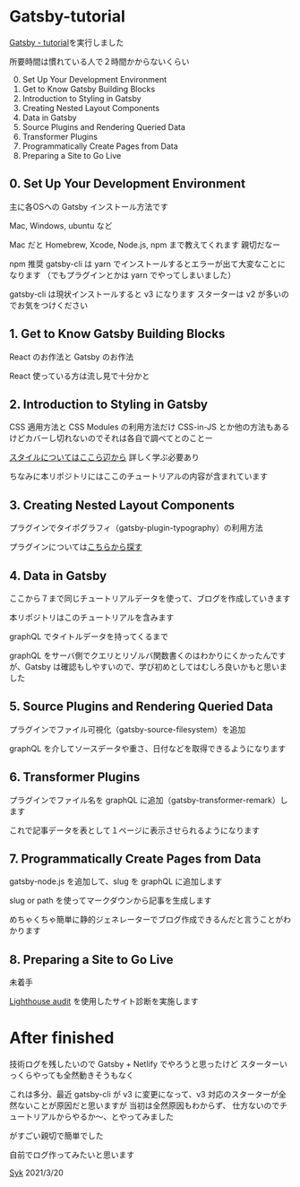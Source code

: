 # Gatsby-tutorial

[Gatsby - tutorial](https://www.gatsbyjs.com/docs/tutorial/)を実行しました

所要時間は慣れている人で２時間かからないくらい

0. Set Up Your Development Environment
1. Get to Know Gatsby Building Blocks
2. Introduction to Styling in Gatsby
3. Creating Nested Layout Components
4. Data in Gatsby
5. Source Plugins and Rendering Queried Data
6. Transformer Plugins
7. Programmatically Create Pages from Data
8. Preparing a Site to Go Live


## 0. Set Up Your Development Environment

主に各OSへの Gatsby インストール方法です

Mac, Windows, ubuntu など

Mac だと Homebrew, Xcode, Node.js, npm まで教えてくれます
親切だなー

npm 推奨
gatsby-cli は yarn でインストールするとエラーが出て大変なことになります
（でもプラグインとかは yarn でやってしまいました）

gatsby-cli は現状インストールすると v3 になります
スターターは v2 が多いのでお気をつけください


## 1. Get to Know Gatsby Building Blocks

React のお作法と Gatsby のお作法

React 使っている方は流し見で十分かと


## 2. Introduction to Styling in Gatsby

CSS 適用方法と CSS Modules の利用方法だけ
CSS-in-JS とか他の方法もあるけどカバーし切れないのでそれは各自で調べてとのことー

[スタイルについてはここら辺から](https://www.gatsbyjs.com/docs/how-to/styling/styled-components/)
詳しく学ぶ必要あり

ちなみに本リポジトリにはここのチュートリアルの内容が含まれています


## 3. Creating Nested Layout Components

プラグインでタイポグラフィ（gatsby-plugin-typography）の利用方法

プラグインについては[こちらから探す](https://www.gatsbyjs.com/plugins)


## 4. Data in Gatsby

ここから７まで同じチュートリアルデータを使って、ブログを作成していきます

本リポジトリはこのチュートリアルを含みます

graphQL でタイトルデータを持ってくるまで

graphQL をサーバ側でクエリとリゾルバ関数書くのはわかりにくかったんですが、Gatsby は確認もしやすいので、学び初めとしてはむしろ良いかもと思いました


## 5. Source Plugins and Rendering Queried Data

プラグインでファイル可視化（gatsby-source-filesystem）を追加

graphQL を介してソースデータや重さ、日付などを取得できるようになります


## 6. Transformer Plugins

プラグインでファイル名を graphQL に追加（gatsby-transformer-remark）します

これで記事データを表として１ページに表示させられるようになります


## 7. Programmatically Create Pages from Data

gatsby-node.js を追加して、slug を graphQL に追加します

slug or path を使ってマークダウンから記事を生成します

めちゃくちゃ簡単に静的ジェネレーターでブログ作成できるんだと言うことがわかります


## 8. Preparing a Site to Go Live

未着手

[Lighthouse audit](https://developers.google.com/web/tools/lighthouse/) を使用したサイト診断を実施します


# After finished

技術ログを残したいので Gatsby + Netlify でやろうと思ったけど
スターターいっくらやっても全然動きそうもなく

これは多分、最近 gatsby-cli が v3 に変更になって、v3 対応のスターターが全然ないことが原因だと思いますが
当初は全然原因もわからず、
仕方ないのでチュートリアルからやるか〜、とやってみました

がすごい親切で簡単でした

自前でログ作ってみたいと思います


[Syk](https://github.com/SayakaNakajima) 2021/3/20